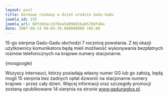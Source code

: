 ```yaml
---
layout: post
title: Darmowe rozmowy w dzień urodzin Gadu-Gadu
joomla_id: 155
joomla_url: 60fdddaccb78ea5409601ba65768f48a
date: 2007-08-14 09:04:39.000000000 +02:00
---
```

15-go sierpnia Gadu-Gadu obchodzi 7 rocznicę powstania. Z tej okazji użytkownicy komunikatora będą mieli możliwość wykonywania bezpłatnych rozm&oacute;w telefonicznych na krajowe numery stacjonarne.<p>{mosgoogle}</p><p>Wszyscy internauci, kt&oacute;rzy posiadają własny numer GG lub go założą, będą mogli 15 sierpnia bez żadnych opłat dzwonić na stacjonarne numery krajowe - przez cały dzień. Więcej informacji oraz szczeg&oacute;ły promocji zostaną opublikowane 14 sierpnia na stronie <a href="http://www.gadunaglos.pl" target="_blank">www.gadunaglos.pl</a>.</p>
